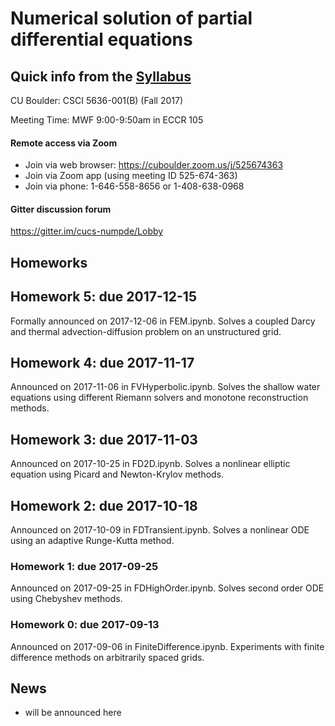 # Numerical solution of partial differential equations

## Quick info from the [Syllabus](Syllabus.md)

CU Boulder: CSCI 5636-001(B) (Fall 2017)

Meeting Time: MWF 9:00-9:50am in ECCR 105

#### Remote access via Zoom

* Join via web browser: https://cuboulder.zoom.us/j/525674363
* Join via Zoom app (using meeting ID 525-674-363)
* Join via phone: 1-646-558-8656 or 1-408-638-0968

#### Gitter discussion forum

https://gitter.im/cucs-numpde/Lobby

## Homeworks

## Homework 5: due 2017-12-15
Formally announced on 2017-12-06 in FEM.ipynb.  Solves a coupled Darcy
and thermal advection-diffusion problem on an unstructured grid.

## Homework 4: due 2017-11-17
Announced on 2017-11-06 in FVHyperbolic.ipynb.  Solves the shallow water
equations using different Riemann solvers and monotone reconstruction
methods.

## Homework 3: due 2017-11-03
Announced on 2017-10-25 in FD2D.ipynb.  Solves a nonlinear elliptic
equation using Picard and Newton-Krylov methods.

## Homework 2: due 2017-10-18
Announced on 2017-10-09 in FDTransient.ipynb.  Solves a nonlinear ODE
using an adaptive Runge-Kutta method.

### Homework 1: due 2017-09-25
Announced on 2017-09-25 in FDHighOrder.ipynb.  Solves second order ODE
using Chebyshev methods.

### Homework 0: due 2017-09-13
Announced on 2017-09-06 in FiniteDifference.ipynb.  Experiments with
finite difference methods on arbitrarily spaced grids.

## News

* will be announced here
